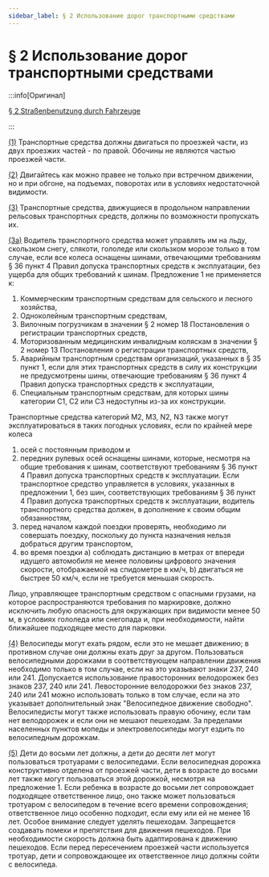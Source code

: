 ```yaml
---
sidebar_label: § 2 Использование дорог транспортными средствами
---
```


# § 2 Использование дорог транспортными средствами

:::info[Оригинал]

[§ 2 Straßenbenutzung durch Fahrzeuge](https://www.gesetze-im-internet.de/stvo_2013/__2.html)

:::

<span id="1">[(1)](#1)</span> Транспортные средства должны двигаться по проезжей части, из двух проезжих частей - по правой. Обочины не являются частью проезжей части.

<span id="2">[(2)](#2)</span> Двигайтесь как можно правее не только при встречном движении, но и при обгоне, на подъемах, поворотах или в условиях недостаточной видимости.

<span id="3">[(3)](#3)</span> Транспортные средства, движущиеся в продольном направлении рельсовых транспортных средств, должны по возможности пропускать их.

<span id="3a">[(3a)](#3a)</span> Водитель транспортного средства может управлять им на льду, скользком снегу, слякоти, гололеде или скользком морозе только в том случае, если все колеса оснащены шинами, отвечающими требованиям § 36 пункт 4 Правил допуска транспортных средств к эксплуатации, без ущерба для общих требований к шинам. Предложение 1 не применяется к:
1. Коммерческим транспортным средствам для сельского и лесного хозяйства,
2. Одноколейным транспортным средствам,
3. Вилочным погрузчикам в значении § 2 номер 18 Постановления о регистрации транспортных средств,
4. Моторизованным медицинским инвалидным коляскам в значении § 2 номер 13 Постановления о регистрации транспортных средств,
5. Аварийным транспортным средствам организаций, указанных в § 35 пункт 1, если для этих транспортных средств в силу их конструкции не предусмотрены шины, отвечающие требованиям § 36 пункт 4 Правил допуска транспортных средств к эксплуатации,
6. Специальным транспортным средствам, для которых шины категории C1, C2 или C3 недоступны из-за их конструкции.

Транспортные средства категорий M2, M3, N2, N3 также могут эксплуатироваться в таких погодных условиях, если по крайней мере колеса
1. осей с постоянным приводом и
2. передних рулевых осей
оснащены шинами, которые, несмотря на общие требования к шинам, соответствуют требованиям § 36 пункт 4 Правил допуска транспортных средств к эксплуатации. Если транспортное средство управляется в условиях, указанных в предложении 1, без шин, соответствующих требованиям § 36 пункт 4 Правил допуска транспортных средств к эксплуатации, водитель транспортного средства должен, в дополнение к своим общим обязанностям,
1. перед началом каждой поездки проверять, необходимо ли совершать поездку, поскольку до пункта назначения нельзя добраться другим транспортом,
2. во время поездки
    a) соблюдать дистанцию в метрах от впереди идущего автомобиля не менее половины цифрового значения скорости, отображаемой на спидометре в км/ч,
    b) двигаться не быстрее 50 км/ч, если не требуется меньшая скорость.

Лицо, управляющее транспортным средством с опасными грузами, на которое распространяются требования по маркировке, должно исключить любую опасность для окружающих при видимости менее 50 м, в условиях гололеда или снегопада и, при необходимости, найти ближайшее подходящее место для парковки.

<span id="4">[(4)](#4)</span> Велосипеды могут ехать рядом, если это не мешает движению; в противном случае они должны ехать друг за другом. Пользоваться велосипедными дорожками в соответствующем направлении движения необходимо только в том случае, если на это указывают знаки 237, 240 или 241. Допускается использование правосторонних велодорожек без знаков 237, 240 или 241. Левосторонние велодорожки без знаков 237, 240 или 241 можно использовать только в том случае, если на это указывает дополнительный знак "Велосипедное движение свободно". Велосипедисты могут также использовать правую обочину, если там нет велодорожек и если они не мешают пешеходам. За пределами населенных пунктов мопеды и электровелосипеды могут ездить по велосипедным дорожкам.

<span id="5">[(5)](#5)</span> Дети до восьми лет должны, а дети до десяти лет могут пользоваться тротуарами с велосипедами. Если велосипедная дорожка конструктивно отделена от проезжей части, дети в возрасте до восьми лет также могут пользоваться этой дорожкой, несмотря на предложение 1. Если ребенка в возрасте до восьми лет сопровождает подходящее ответственное лицо, оно также может пользоваться тротуаром с велосипедом в течение всего времени сопровождения; ответственное лицо особенно подходит, если ему или ей не менее 16 лет. Особое внимание следует уделять пешеходам. Запрещается создавать помехи и препятствия для движения пешеходов. При необходимости скорость должна быть адаптирована к движению пешеходов. Если перед пересечением проезжей части используется тротуар, дети и сопровождающее их ответственное лицо должны сойти с велосипеда.
